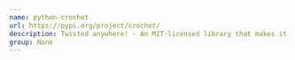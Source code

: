 ```yaml
---
name: python-crochet
url: https://pypi.org/project/crochet/
description: Twisted anywhere! - An MIT-licensed library that makes it easier to use Twisted from regular blocking code. URL : https://pypi.org/project/crochet/ Groups : None
group: None
---
```

